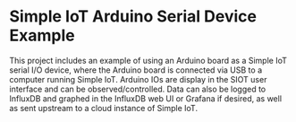 # Simple IoT Arduino Serial Device Example

This project includes an example of using an Arduino board as a Simple IoT
serial I/O device, where the Arduino board is connected via USB to a computer
running Simple IoT. Arduino IOs are display in the SIOT user interface and can
be observed/controlled. Data can also be logged to InfluxDB and graphed in the
InfluxDB web UI or Grafana if desired, as well as sent upstream to a cloud
instance of Simple IoT.
